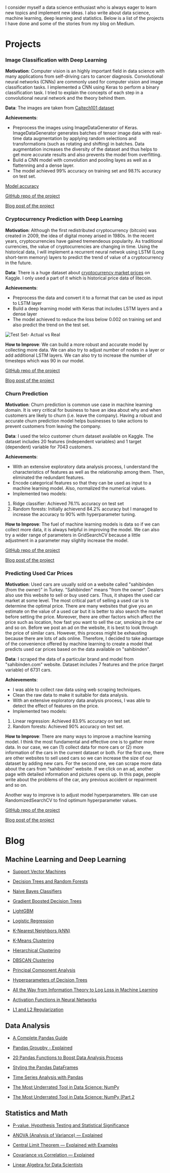 I consider myself a data science enthusiast who is always eager to learn new topics and implement new ideas. I also write about data science, machine learning, deep learning and statistics. Below is a list of the projects I have done and some of the stories from my blog on Medium.

# Projects

### Image Classification with Deep Learning

**Motivation**: Computer vision is an highly important field in data science with many applications from self-driving cars to cancer diagnosis. Convolutional neural networks (CNNs) are commonly used for computer vision and image classification tasks. I implemented a CNN using Keras to perform a binary classification task. I tried to explain the concepts of each step in a convolutional neural network and the theory behind them.

**Data**: The images are taken from [Caltech101 dataset](http://www.vision.caltech.edu/Image_Datasets/Caltech101/)

**Achievements**:
* Preprocess the images using ImageDataGenerator of Keras. ImageDataGenerator generates batches of tensor image data with real-time data augmentation by applying random selections and transformations (such as rotating and shifting) in batches. Data augmentation increases the diversity of the dataset and thus helps to get more accurate results and also prevents the model from overfitting.
* Build a CNN model with convolution and pooling layes as well as a flattenning and a dense layer.
* The model achieved 99% accuracy on training set and 98.1% accuracy on test set.

[Model accuracy](https://github.com/SonerYldrm/Image-Classification-with-CNNs/blob/master/Model_accuracy.png)

[GitHub repo of the project](https://github.com/SonerYldrm/Image-Classification-with-CNNs)

[Blog post of the project](https://towardsdatascience.com/a-practical-guide-on-convolutional-neural-networks-cnns-with-keras-21421172005e?source=friends_link&sk=5764eb9646e07b2286f5a6a7d3987d7a)

### Cryptocurrency Prediction with Deep Learning

**Motivation**: Although the first redistributed cryptocurrency (bitcoin) was created in 2009, the idea of digital money arised in 1980s. In the recent years, cryptocurrencies have gained tremendeous popularity. As traditional currencies, the value of cryptocurrencies are changing in time. Using the historical data, I will implement a recurrent neural netwok using LSTM (Long short-term memory) layers to predict the trend of value of a cryptocurrency in the future.

**Data**: There is a huge dataset about [cryptocurrency market prices](https://www.kaggle.com/jessevent/all-crypto-currencies) on Kaggle. I only used a part of it which is historical price data of litecoin.

**Achievements**:
* Preprocess the data and convert it to a format that can be used as input to LSTM layer
* Build a deep learning model with Keras that includes LSTM layers and a dense layer
* The model achieved to reduce the loss below 0.002 on training set and also predict the trend on the test set.

![Test Set- Actual vs Real](https://github.com/SonerYldrm/Currency-Prediction-with-RNN/blob/master/Test_set_prediction.png)

**How to Improve**:
We can build a more robust and accurate model by collecting more data. We can also try to adjust number of nodes in a layer or add additional LSTM layers. We can also try to increase the number of timesteps which was 90 in our model.

[GitHub repo of the project](https://github.com/SonerYldrm/Churn-Prediction)

[Blog post of the project](https://towardsdatascience.com/cryptocurrency-prediction-with-lstm-4cc369c43d1b?source=friends_link&sk=0314664d261b8853606195ae00bc9d85)

### Churn Prediction

**Motivation**: Churn prediction is common use case in machine learning domain. It is very critical for business to have an idea about why and when customers are likely to churn (i.e. leave the company). Having a robust and accurate churn prediction model helps businesses to take actions to prevent customers from leaving the company.

**Data**: I used the telco customer churn dataset available on Kaggle. The dataset includes 20 features (independent variables) and 1 target (dependent) variable for 7043 customers. 

**Achievements**:
* With an extensive exploratory data analysis process, I understand the characteristics of features as well as the relationship among them. Then, eliminated the redundant features.
* Encode categorical features so that they can be used as input to a machine learning model. Also, normalized the numerical values.
* Implemented two models:
1. Ridge classifier: Achieved 76.1% accuracy on test set
2. Random forests: Initially achievend 84.2% accuracy but I managed to increase the accuracy to 90% with hyperparameter tuning.

**How to Improve**:
The fuel of machine learning models is data so if we can collect more data, it is always helpful in improving the model. We can also try a wider range of parameters in GridSearchCV because a little adjustment in a parameter may slighlty increase the model.

[GitHub repo of the project](https://github.com/SonerYldrm/Churn-Prediction)

[Blog post of the project](https://towardsdatascience.com/churn-prediction-with-machine-learning-ca955d52bd8c?source=friends_link&sk=c7d2621048f45db76539977d31c2308c)

### Predicting Used Car Prices

**Motivation**: Used cars are usually sold on a website called "sahibinden (from the owner)" in Turkey. "Sahibinden" means "from the owner". Dealers also use this website to sell or buy used cars. Thus, it shapes the used car market at some level. The most critical part of selling a used car is to determine the optimal price. There are many websites that give you an estimate on the value of a used car but it is better to also search the market before setting the price. Moreover, there are other factors which affect the price such as location, how fast you want to sell the car, smoking in the car and so on. Before we post an ad on the website, it is best to look through the price of similar cars. However, this process might be exhausting because there are lots of ads online. Therefore, I decided to take advantage of the convenience offered by machine learning to create a model that predicts used car prices based on the data available on "sahibinden".

**Data**: I scraped the data of a particular brand and model from "sahibinden.com" website. Dataset includes 7 features and the price (target variable) of 6731 cars.

**Achievements**:
* I was able to collect raw data using web scraping techniques.
* Clean the raw data to make it suitable for data analysis.
* With an extensive exploratory data analysis process, I was able to detect the effect of features on the price.
* Implemented two models:
1. Linear regression: Achieved 83.9% accuracy on test set.
2. Random forests: Achieved 90% accuracy on test set.

**How to Improve**:
There are many ways to improve a machine learning model. I think the most fundamental and effective one is to gather more data. In our case, we can (1) collect data for more cars or (2) more information of the cars in the current dataset or both. For the first one, there are other websites to sell used cars so we can increase the size of our dataset by adding new cars. For the second one, we can scrape more data about the cars from “sahibinden” website. If we click on an ad, another page with detailed information and pictures opens up. In this page, people write about the problems of the car, any previous accident or repairment and so on. 

Another way to improve is to adjust model hyperparameters. We can use RandomizedSearchCV to find optimum hyperparameter values.

[GitHub repo of the project](https://github.com/SonerYldrm/Predicting_used_car_prices)

[Blog post of the project](https://towardsdatascience.com/predicting-used-car-prices-with-machine-learning-fea53811b1ab?source=friends_link&sk=a8952b1a728d51ddb2e18f4511c471e0)

# Blog

## Machine Learning and Deep Learning

* [Support Vector Machines](https://towardsdatascience.com/support-vector-machine-explained-8d75fe8738fd?source=friends_link&sk=677804e88752a496a154ec74bc6a04ab)

* [Decision Trees and Random Forests](https://towardsdatascience.com/decision-tree-and-random-forest-explained-8d20ddabc9dd?source=friends_link&sk=2312f2149c10f0804b57bd73a8942004)

* [Naive Bayes Classifiers](https://towardsdatascience.com/naive-bayes-classifier-explained-50f9723571ed?source=friends_link&sk=dff592652eb7f6589997df67b94f3d5e)

* [Gradient Boosted Decision Trees](https://towardsdatascience.com/gradient-boosted-decision-trees-explained-9259bd8205af?source=friends_link&sk=69bae99ff05784e2f18412a30e4ee4c1)

* [LightGBM](https://towardsdatascience.com/understanding-the-lightgbm-772ca08aabfa?source=friends_link&sk=5a3ce609ed94aba046b50266a27e0d2c)

* [Logistic Regression](https://towardsdatascience.com/logistic-regression-explained-593e9ddb7c6c?source=friends_link&sk=9c80aae75268c7ef88c488fa6949d3f2)

* [K-Nearest Neighbors (kNN)](https://towardsdatascience.com/k-nearest-neighbors-knn-explained-cbc31849a7e3?source=friends_link&sk=526badeb56f557074d17444b4a1b1b12)

* [K-Means Clustering](https://towardsdatascience.com/k-means-clustering-explained-4528df86a120?source=friends_link&sk=4c8c67dd0f3702b4ecd5bd435e82be2a)

* [Hierarchical Clustering](https://towardsdatascience.com/hierarchical-clustering-explained-e58d2f936323?source=friends_link&sk=0dc952162cb32fd1d666488869b40998)

* [DBSCAN Clustering](https://towardsdatascience.com/dbscan-clustering-explained-97556a2ad556?source=friends_link&sk=34729aecd0a0797832a686515ddcb1e3)

* [Principal Component Analysis](https://towardsdatascience.com/principal-component-analysis-explained-d404c34d76e7?source=friends_link&sk=87fcb241b63ad1d06f19ec032fde61f3)

* [Hyperparameters of Decision Trees](https://towardsdatascience.com/hyperparameters-of-decision-trees-explained-with-visualizations-1a6ef2f67edf?source=friends_link&sk=f6b3c4ea1d8da2e4e50adc102690df93)

* [All the Way from Information Theory to Log Loss in Machine Learning](https://towardsdatascience.com/all-the-way-from-information-theory-to-log-loss-in-machine-learning-c78488dade15?source=friends_link&sk=a8048353f7a9fff2a9fb62d691f2a8f9)

* [Activation Functions in Neural Networks](https://towardsdatascience.com/activation-functions-in-neural-networks-eb8c1ba565f8?source=friends_link&sk=01a86acb77b4e9f26c745bb73ba5cf86)

* [L1 and L2 Regularization](https://towardsdatascience.com/l1-and-l2-regularization-explained-874c3b03f668?source=friends_link&sk=5d13079774d89ee61f50073362ef4377)

## Data Analysis

* [A Complete Pandas Guide](https://towardsdatascience.com/a-complete-pandas-guide-2dc53c77a002?source=friends_link&sk=763a53e1b1b46ef04fdb8819d57be28e)

* [Pandas Groupby - Explained](https://towardsdatascience.com/pandas-groupby-explained-453692519d0?source=friends_link&sk=11ba7312e088e918102bc63cbbe61b3e)

* [20 Pandas Functions to Boost Data Analysis Process](https://towardsdatascience.com/20-pandas-functions-that-will-boost-your-data-analysis-process-f5dfdb2f9e05?source=friends_link&sk=3e7a3851884286bbbd6c251c1213d0b4)

* [Styling the Pandas DataFrames](https://towardsdatascience.com/style-your-pandas-dataframes-814e6a078c6d?source=friends_link&sk=cc3576449deb9418fa35e3892882a9f7)

* [Time Series Analysis with Pandas](https://towardsdatascience.com/time-series-analysis-with-pandas-e6281a5fcda0?source=friends_link&sk=8a54005cf233b5d6e0e5fc0b5eacaba5)

* [The Most Underrated Tool in Data Science: NumPy](https://towardsdatascience.com/the-most-underrated-tool-in-data-science-numpy-68d8fcbde524?source=friends_link&sk=f84ccb02f8a975e6539c3084b77093d3)

* [The Most Underrated Tool in Data Science: NumPy (Part 2](https://medium.com/swlh/the-most-underrated-tool-in-data-science-numpy-part-2-d9bfb4b2313a?source=friends_link&sk=d5de2e2cf951ebe0f67c4de69455605c)

## Statistics and Math

* [P-value, Hypothesis Testing and Statistical Significance](https://towardsdatascience.com/p-value-hypothesis-testing-and-statistical-significance-63bdd7277e66?source=friends_link&sk=1dff00ff968476adf5447ab4e356289a)

* [ANOVA (Analysis of Variance) — Explained](https://towardsdatascience.com/anova-analysis-of-variance-explained-b48fee6380af?source=friends_link&sk=3a095901efcd722d10eb6f3d5f27fc50)

* [Central Limit Theorem — Explained with Examples](https://towardsdatascience.com/central-limit-theorem-explained-with-examples-4c10377ee58c?source=friends_link&sk=4fead2f33bdeb87ee42a6322d4f6fc8b)

* [Covariance vs Correlation — Explained](https://medium.com/swlh/covariance-vs-correlation-explained-34d1b4142e28?source=friends_link&sk=256de5e272a8e2f2c88dd486a463fa9e)

* [Linear Algebra for Data Scientists](https://towardsdatascience.com/linear-algebra-for-data-scientists-explained-with-numpy-6fec26519aea?source=friends_link&sk=8aaea5bab17881f21335a2b1d33d0fdb)




